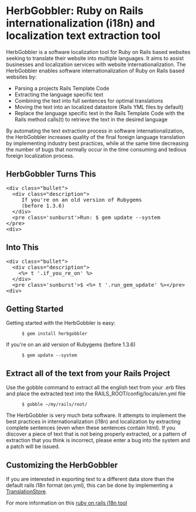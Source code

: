HerbGobbler: Ruby on Rails internationalization (i18n) and localization text extraction tool
==========================

HerbGobbler is a software localization tool for Ruby on Rails based websites seeking to translate their website into multiple languages.  It aims to assist businesses and localization services with website internationalization.  The HerbGobbler enables software internationalization of Ruby on Rails based websites by:

* Parsing a projects Rails Template Code</li>
* Extracting the language specific text</li>
* Combining the text into full sentences for optimal translations</li>
* Moving the text into an localized datastore (Rails YML files by default)</li>
* Replace the language specific text in the Rails Template Code with the Rails method calls(t) to retrieve the text in the desired language</li>

By automating the text extraction process in software internationalization, the HerbGobbler increases quality of the final foreign language translation by implementing industry best practices, while at the same time decreasing the number of bugs that normally occur in the time consuming and tedious foreign localization process.  

HerbGobbler Turns This
--------------------
<pre>
&lt;div class="bullet"> 
  &lt;div class="description"> 
     If you're on an old version of Rubygems
     (before 1.3.6)
  &lt;/div> 
  &lt;pre class='sunburst'>Run: $ gem update --system&#x000A;&lt;/pre> 
&lt;div> 
</pre>

Into This
--------
<pre>
&lt;div class="bullet"> 
  &lt;div class="description"> 
    &lt;%= t '.if_you_re_on' %>
  &lt;/div> 
  &lt;pre class='sunburst'>$ &lt;%= t '.run_gem_update' %>&lt;/pre> 
&lt;div> 
</pre>
Getting Started
----------
Getting started with the HerbGobbler is easy:

          $ gem install herbgobbler

If you're on an ald version of Rubygems (before 1.3.6)
          
          $ gem update --system

Extract all of the text from your Rails Project
---------------------
Use the gobble command to extract all the english text from your .erb files and place the extracted text into the RAILS_ROOT/config/locals/en.yml file

          $ gobble ~/my/rails/root/

The HerbGobbler is very much beta software.  It attempts to implement the best practices in internationalization (i18n) and localization by extracting complete sentences (even when these sentences contain html).  If you discover a piece of text that is not being properly extracted, or a pattern of extraction that you think is incorrect, please enter a bug into the system and a patch will be issued.  

Customizing the HerbGobbler
----------------------------
If you are interested in exporting text to a different data store than the default rails i18n format (en.yml), this can be done by implementing a <a href="https://github.com/douglasjsellers/herbgobbler/blob/master/lib/core/base_translation_store.rb">TranslationStore</a>.  

For more information on this <a href="http://www.i18n-rails.com">ruby on rails i18n tool</a>